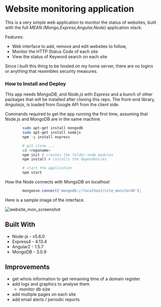 # Website monitoring application

This is a very simple web application to monitor the status of websites, built with the full *MEAN (Mongo,Express,Angular,Node)* application stack.

Features:
- Web interface to add, remove and edit websites to follow,
- Monitor the HTTP Status Code of each site
- View the status of Keyword search on each site

Since i built this thing to be hosted on my home server, there are no logins or anything that resembles security measures.



### How to Install and Deploy

This app needs *MongoDB*, and *Node.js* with *Express* and a bunch of other packages that will be installed after cloning this repo.
The front-end library, *Angularjs*, is loaded from Google API from the client side.

Commands required to get the app running the first time, assuming that Node.js and MongoDB are in the same machine.
```bash
		sudo apt-get install mongodb
		sudo apt-get install nodejs
		npm -g install express

		# git clone ...
		cd <reponame>
		npm init # creates the folder node_modules
		npm install # installs the dependencies

		# start the application
		npm start
```

How the Node connects with MongoDB on *localhost*
```javascript
		mongoose.connect('mongodb://localhost/site_monitordb');
```

Here is a sample image of the interface.

![website_mon_screenshot](https://cloud.githubusercontent.com/assets/4175297/19163838/756b1154-8bf5-11e6-9124-f1c7242d94e6.png)

## Built With

* Node-js - v5.6.0
* Express4 - 4.13.4
* Angular2 - 1.5.7
* MongoDB - 3.0.9

## Improvements

- get whois information to get remaining time of a domain register
- add logs and graphics to analyse them
    - monitor db size
- add multiple pages on each site
- add email alerts / periodic reports
